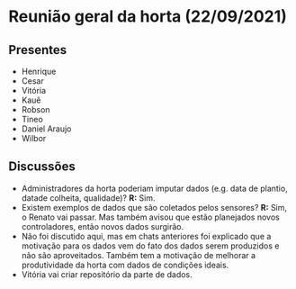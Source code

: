 # Reunião geral da horta (22/09/2021)

## Presentes

* Henrique
* Cesar
* Vitória
* Kauê
* Robson
* Tineo
* Daniel Araujo
* Wilbor

## Discussões

* Administradores da horta poderiam imputar dados (e.g. data de plantio, datade colheita, qualidade)? **R:** Sim.
* Existem exemplos de dados que são coletados pelos sensores? **R:** Sim, o Renato vai passar. Mas também avisou
  que estão planejados novos controladores, então novos dados surgirão.
* Não foi discutido aqui, mas em chats anteriores foi explicado que a motivação para os dados vem do fato dos dados
  serem produzidos e não são aproveitados. Também tem a motivação de melhorar a produtividade da horta com dados
  de condições ideais.
* Vitória vai criar repositório da parte de dados.
